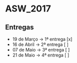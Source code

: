 # ASW_2017
## Entregas
* 19 de Março -> 1ª entrega [x]
* 16 de Abril    -> 2ª entrega [ ]
* 07 de Maio      -> 3ª entrega [ ]
* 21 de Maio      -> 4ª entrega [ ]
